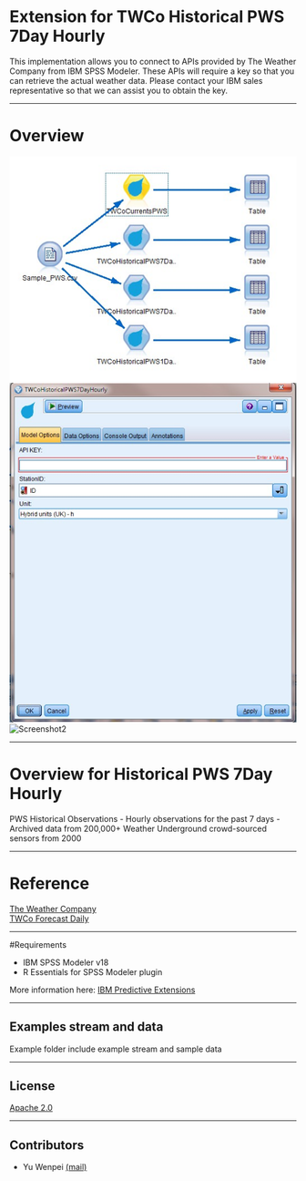 # Extension for TWCo Historical PWS 7Day Hourly
This implementation allows you to connect to APIs provided by The Weather Company from IBM SPSS Modeler. These APIs will require a key so that you can retrieve the actual weather data. Please contact your IBM sales representative so that we can assist you to obtain the key. 

---
# Overview

![Screenshot](./Screenshot/stream.jpg)
![Screenshot1](./Screenshot/node.jpg)
![Screenshot2](./Screenshot/output.jpg)

---
# Overview for Historical PWS 7Day Hourly
PWS Historical Observations - Hourly observations for the past 7 days - Archived data from 200,000+ Weather Underground crowd-sourced sensors from 2000

---
# Reference
[The Weather Company](http://www.theweathercompany.com/)  
[TWCo Forecast Daily](http://goo.gl/AoxGl3)

---
#Requirements

- IBM SPSS Modeler v18
- R Essentials for SPSS Modeler plugin 

More information here: [IBM Predictive Extensions][2]

---
Examples stream and data
----
Example folder include example stream and sample data

---
License
----

[Apache 2.0][1]

---
Contributors
---
- Yu Wenpei [(mail)](yuwenp@cn.ibm.com)

[1]:http://www.apache.org/licenses/LICENSE-2.0.html
[2]:https://developer.ibm.com/predictiveanalytics/downloads/#tab2
